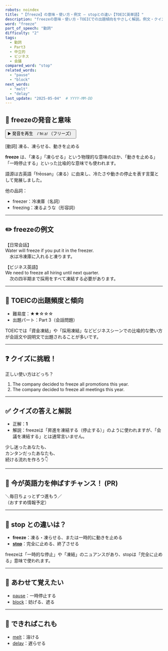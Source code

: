 ```yaml
---
robots: noindex
title: "【freeze】の意味・使い方・例文 ― stopとの違い【TOEIC英単語】"
description: "freezeの意味・使い方・TOEICでの出題傾向をやさしく解説。例文・クイズ付きでstopとの違いもわかりやすく学べます。"
word: "freeze"
part_of_speech: "動詞"
difficulty: "2"
tags:
  - 動詞
  - Part3
  - 中立的
  - ビジネス
  - 会議
compared_word: "stop"
related_words:
  - "pause"
  - "block"
next_words:
  - "melt"
  - "delay"
last_update: "2025-05-04"  # YYYY-MM-DD
---
```


## 🔰 freezeの発音と意味

<button class="play-audio" onclick="playTTS('freeze')">
  <span class="play-audio-main">
    ▶️ 発音を再生　/ˈfriːz/
  </span>
  <span class="play-audio-sub">
    （フリーズ）
  </span>
</button>

[動詞] 凍る、凍らせる、動きを止める

**freeze** は、「凍る」「凍らせる」という物理的な意味のほか、「動きを止める」「一時停止する」といった比喩的な意味でも使われます。

語源は古英語「frēosan」（凍る）に由来し、冷たさや動きの停止を表す言葉として発展しました。

他の品詞：  
- freezer：冷凍庫（名詞）
- freezing：凍るような（形容詞）

---

## ✏️ freezeの例文

【日常会話】  
Water will freeze if you put it in the freezer.  
　水は冷凍庫に入れると凍ります。

【ビジネス英語】  
We need to freeze all hiring until next quarter.  
　次の四半期まで採用をすべて凍結する必要があります。

---

## 🎯 TOEICの出題頻度と傾向

- 難易度：★★☆☆☆
- 出題パート：Part 3（会話問題）

TOEICでは「資金凍結」や「採用凍結」などビジネスシーンでの比喩的な使い方が会話文や説明文で出題されることが多いです。

---

## ❓ クイズに挑戦！

正しい使い方はどっち？

1. The company decided to freeze all promotions this year.  
2. The company decided to freeze all meetings this year.

---

## ✅ クイズの答えと解説

- 正解：**1**
- 解説：freezeは「昇進を凍結する（停止する）」のように使われますが、「会議を凍結する」とは通常言いません。

少し迷ったあなたも、  
カンタンだったあなたも、  
続ける流れを作ろう👇️

---

## 🚀 今が英語力を伸ばすチャンス！ (PR)

<div class="info-center">
＼毎日ちょっとずつ進もう／<br>  
（おすすめ情報予定）
</div>

---

## 🤔  stop との違いは？

- **freeze**：凍る・凍らせる、または一時的に動きを止める
- **[stop](/word/stop)**：完全に止める、終了させる

freezeは「一時的な停止」や「凍結」のニュアンスがあり、stopは「完全に止める」意味で使われます。

---

## 🧩 あわせて覚えたい

- [pause](/word/pause)：一時停止する
- [block](/word/block)：妨げる、遮る

---

## 📖 できればこれも

- [melt](/word/melt)：溶ける
- [delay](/word/delay)：遅らせる

<!-- cvid: aid26_bid11 -->

